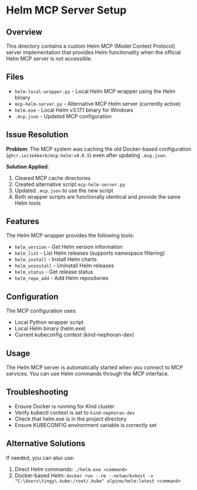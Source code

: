 # Helm MCP Server Setup

## Overview
This directory contains a custom Helm MCP (Model Context Protocol) server implementation that provides Helm functionality when the official Helm MCP server is not accessible.

## Files
- `helm-local-wrapper.py` - Local Helm MCP wrapper using the Helm binary
- `mcp-helm-server.py` - Alternative MCP Helm server (currently active)
- `helm.exe` - Local Helm v3.17.1 binary for Windows
- `.mcp.json` - Updated MCP configuration

## Issue Resolution
**Problem**: The MCP system was caching the old Docker-based configuration (`ghcr.io/zekker6/mcp-helm:v0.0.5`) even after updating `.mcp.json`.

**Solution Applied**:
1. Cleared MCP cache directories
2. Created alternative script `mcp-helm-server.py` 
3. Updated `.mcp.json` to use the new script
4. Both wrapper scripts are functionally identical and provide the same Helm tools

## Features
The Helm MCP wrapper provides the following tools:
- `helm_version` - Get Helm version information
- `helm_list` - List Helm releases (supports namespace filtering)
- `helm_install` - Install Helm charts
- `helm_uninstall` - Uninstall Helm releases
- `helm_status` - Get release status
- `helm_repo_add` - Add Helm repositories

## Configuration
The MCP configuration uses:
- Local Python wrapper script
- Local Helm binary (helm.exe)
- Current kubeconfig context (kind-nephoran-dev)

## Usage
The Helm MCP server is automatically started when you connect to MCP services. You can use Helm commands through the MCP interface.

## Troubleshooting
- Ensure Docker is running for Kind cluster
- Verify kubectl context is set to `kind-nephoran-dev`
- Check that helm.exe is in the project directory
- Ensure KUBECONFIG environment variable is correctly set

## Alternative Solutions
If needed, you can also use:
1. Direct Helm commands: `./helm.exe <command>`
2. Docker-based Helm: `docker run --rm --network=host -v "C:\Users\tingy\.kube:/root/.kube" alpine/helm:latest <command>`